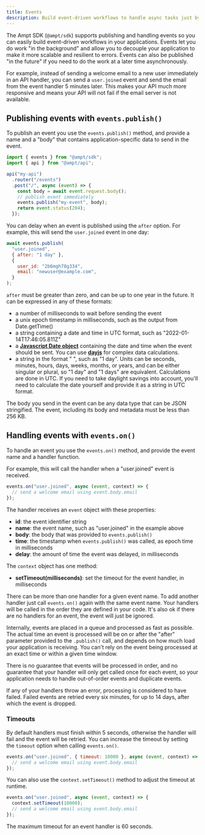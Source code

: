 ```yaml
---
title: Events
description: Build event-driven workflows to handle async tasks just by writing code.
---
```


The Ampt SDK (`@ampt/sdk`) supports publishing and handling events so you can easily build event-driven workflows in your applications. Events let you do work "in the background" and allow you to decouple your application to make it more scalable and resilient to errors. Events can also be published "in the future" if you need to do the work at a later time asynchronously.

For example, instead of sending a welcome email to a new user immediately in an API handler, you can send a `user.joined` event and send the email from the event handler 5 minutes later. This makes your API much more responsive and means your API will not fail if the email server is not available.

## Publishing events with `events.publish()`

To publish an event you use the `events.publish()` method, and provide a name and a "body" that contains application-specific data to send in the event.

```javascript
import { events } from "@ampt/sdk";
import { api } from "@ampt/api";

api("my-api")
  .router("/events")
  .post("/", async (event) => {
    const body = await event.request.body();
    // publish event immediately
    events.publish("my-event", body);
    return event.status(204);
  });
```

You can delay when an event is published using the `after` option. For example, this will send the `user.joined` event in one day:

```javascript
await events.publish(
  "user.joined",
  { after: "1 day" },
  {
    user_id: "2b6mgh78g334",
    email: "newuser@example.com",
  }
);
```

`after` must be greater than zero, and can be up to one year in the future. It can be expressed in any of these formats:

- a number of milliseconds to wait before sending the event
- a unix epoch timestamp in milliseconds, such as the output from Date.getTime()
- a string containing a date and time in UTC format, such as "2022-01-14T17:46:05.811Z"
- a **[Javascript Date object](https://developer.mozilla.org/en-US/docs/Web/JavaScript/Reference/Global_Objects/Date)** containing the date and time when the event should be sent. You can use **[dayjs](https://www.npmjs.com/package/dayjs)** for complex data calculations.
- a string in the format "<number> <units>", such as "1 day". Units can be seconds, minutes, hours, days, weeks, months, or years, and can be either singular or plural, so "1 day" and "1 days" are equivalent. Calculations are done in UTC. If you need to take daylight savings into account, you'll need to calculate the date yourself and provide it as a string in UTC format.

The body you send in the event can be any data type that can be JSON stringified. The event, including its body and metadata must be less than 256 KB.

## Handling events with `events.on()`

To handle an event you use the `events.on()` method, and provide the event name and a handler function.

For example, this will call the handler when a "user.joined" event is received.

```javascript
events.on("user.joined", async (event, context) => {
  // send a welcome email using event.body.email
});
```

The handler receives an `event` object with these properties:

- **id**: the event identifier string
- **name**: the event name, such as "user.joined" in the example above
- **body**: the body that was provided to `events.publish()`
- **time**: the timestamp when `events.publish()` was called, as epoch time in milliseconds
- **delay**: the amount of time the event was delayed, in milliseconds

The `context` object has one method:

- **setTimeout(milliseconds)**: set the timeout for the event handler, in milliseconds

There can be more than one handler for a given event name. To add another handler just call `events.on()` again with the same event name. Your handlers will be called in the order they are defined in your code. It's also ok if there are no handlers for an event, the event will just be ignored.

Internally, events are placed in a queue and processed as fast as possible. The actual time an event is processed will be on or after the "after" parameter provided to the `.publish()` call, and depends on how much load your application is receiving. You can't rely on the event being processed at an exact time or within a given time window.

There is no guarantee that events will be processed in order, and no guarantee that your handler will only get called once for each event, so your application needs to handle out-of-order events and duplicate events.

If any of your handlers throw an error, processing is considered to have failed. Failed events are retried every six minutes, for up to 14 days, after which the event is dropped.

### Timeouts

By default handlers must finish within 5 seconds, otherwise the handler will fail and the event will be retried. You can increase the timeout by setting the `timeout` option when calling `events.on()`.

```javascript
events.on("user.joined", { timeout: 10000 }, async (event, context) => {
  // send a welcome email using event.body.email
});
```

You can also use the `context.setTimeout()` method to adjust the timeout at runtime.

```javascript
events.on("user.joined", async (event, context) => {
  context.setTimeout(10000);
  // send a welcome email using event.body.email
});
```

The maximum timeout for an event handler is 60 seconds.
